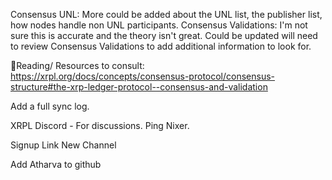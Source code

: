 
Consensus UNL: More could be added about the UNL list, the publisher list, how nodes handle non UNL participants. 
Consensus Validations: I'm not sure this is accurate and the theory isn't great. Could be updated will need to review Consensus Validations to add additional information to look for. 

🎯Reading/ Resources to consult: https://xrpl.org/docs/concepts/consensus-protocol/consensus-structure#the-xrp-ledger-protocol--consensus-and-validation

Add a full sync log.

XRPL Discord - For discussions. Ping Nixer.

Signup Link
New Channel

Add Atharva to github